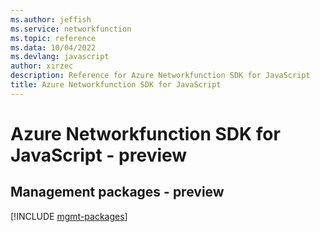```yaml
---
ms.author: jeffish
ms.service: networkfunction
ms.topic: reference
ms.data: 10/04/2022
ms.devlang: javascript
author: xirzec
description: Reference for Azure Networkfunction SDK for JavaScript
title: Azure Networkfunction SDK for JavaScript
---
```

# Azure Networkfunction SDK for JavaScript - preview

## Management packages - preview
[!INCLUDE [mgmt-packages](networkfunction-mgmt-index.md)]

